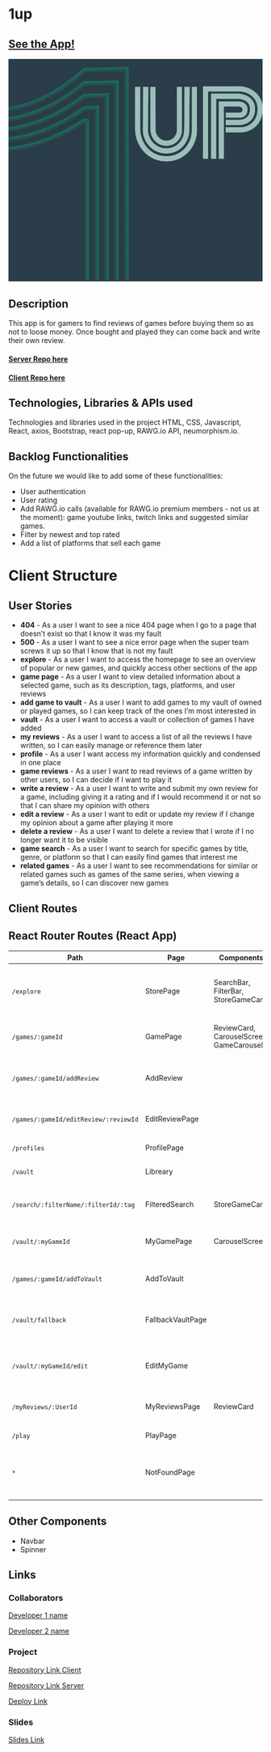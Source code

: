 # 1up

## [See the App!](https://1up-app.netlify.app/)

![App Logo](./src/assets/1upLogo.png)

## Description

This app is for gamers to find reviews of games before buying them so as not to loose money. Once bought and played they can come back and write their own review.

#### [Server Repo here](https://github.com/diegoldc/json-server)

#### [Client Repo here](https://github.com/diegoldc/1up-webapp)

## Technologies, Libraries & APIs used

Technologies and libraries used in the project HTML, CSS, Javascript, React, axios, Bootstrap, react pop-up, RAWG.io API, neumorphism.io.

## Backlog Functionalities

On the future we would like to add some of these functionalities:

- User authentication
- User rating
- Add RAWG.io calls (available for RAWG.io premium members - not us at the moment): game youtube links, twitch links and suggested similar games.
- Filter by newest and top rated
- Add a list of platforms that sell each game

# Client Structure

## User Stories

- **404** - As a user I want to see a nice 404 page when I go to a page that doesn’t exist so that I know it was my fault
- **500** - As a user I want to see a nice error page when the super team screws it up so that I know that is not my fault
- **explore** - As a user I want to access the homepage to see an overview of popular or new games, and quickly access other sections of the app
- **game page** - As a user I want to view detailed information about a selected game, such as its description, tags, platforms, and user reviews
- **add game to vault** - As a user I want to add games to my vault of owned or played games, so I can keep track of the ones I’m most interested in
- **vault** - As a user I want to access a vault or collection of games I have added
- **my reviews** - As a user I want to access a list of all the reviews I have written, so I can easily manage or reference them later
- **profile** - As a user I want access my information quickly and condensed in one place
- **game reviews** - As a user I want to read reviews of a game written by other users, so I can decide if I want to play it
- **write a review** - As a user I want to write and submit my own review for a game, including giving it a rating and if I would recommend it or not so that I can share my opinion with others
- **edit a review** - As a user I want to edit or update my review if I change my opinion about a game after playing it more
- **delete a review** - As a user I want to delete a review that I wrote if I no longer want it to be visible
- **game search** - As a user I want to search for specific games by title, genre, or platform so that I can easily find games that interest me
- **related games** - As a user I want to see recommendations for similar or related games such as games of the same series, when viewing a game’s details, so I can discover new games

## Client Routes

## React Router Routes (React App)

| Path                                  | Page              | Components                               | Behavior                                           |
| ------------------------------------- | ----------------- | ---------------------------------------- | -------------------------------------------------- |
| `/explore`                            | StorePage         | SearchBar, FilterBar, StoreGameCard      | Home page, shows a list of games to browse         |
| `/games/:gameId`                      | GamePage          | ReviewCard, CarouselScreen, GameCarousel | Shows details of a selected game                   |
| `/games/:gameId/addReview`            | AddReview         |                                          | Review form, add a review to selected game         |
| `/games/:gameId/editReview/:reviewId` | EditReviewPage    |                                          | Edit review form, edit selected review             |
| `/profiles`                           | ProfilePage       |                                          | Show user data                                     |
| `/vault`                              | Libreary          |                                          | Shows all games on my vault                        |
| `/search/:filterName/:filterId/:tag`  | FilteredSearch    | StoreGameCard                            | Shows games by chosen filter                       |
| `/vault/:myGameId`                    | MyGamePage        | CarouselScreen                           | Displays information of owned game                 |
| `/games/:gameId/addToVault`           | AddToVault        |                                          | Form to add game to your vault                     |
| `/vault/fallback`                     | FallbackVaultPage |                                          | Alert user that game selected is already in vault  |
| `/vault/:myGameId/edit`               | EditMyGame        |                                          | Game form to edit information on owned game        |
| `/myReviews/:UserId`                  | MyReviewsPage     | ReviewCard                               | Shows all reviews made by user                     |
| `/play`                               | PlayPage          |                                          | Click to see...                                    |
| `*`                                   | NotFoundPage      |                                          | Shows a warning that requested path does not exist |

## Other Components

- Navbar
- Spinner

## Links

### Collaborators

[Developer 1 name](https://github.com/TanoPalazzo14)

[Developer 2 name](https://github.com/diegoldc)

### Project

[Repository Link Client](https://github.com/diegoldc/1up-webapp)

[Repository Link Server](https://github.com/diegoldc/json-server)

[Deploy Link](https://1up-app.netlify.app/)

### Slides

[Slides Link](https://docs.google.com/presentation/d/1mkqT8JrSzoPOuVwp_JhfJF-_TxbVadvvHDhwdmpvHWE/edit?usp=sharing)
